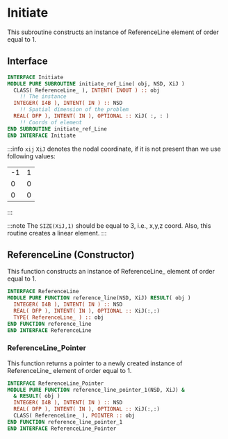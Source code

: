 # Initiate

This subroutine constructs an instance of ReferenceLine element of order equal to 1.

## Interface

```fortran
INTERFACE Initiate
MODULE PURE SUBROUTINE initiate_ref_Line( obj, NSD, XiJ )
  CLASS( ReferenceLine_ ), INTENT( INOUT ) :: obj
    !! The instance
  INTEGER( I4B ), INTENT( IN ) :: NSD
    !! Spatial dimension of the problem
  REAL( DFP ), INTENT( IN ), OPTIONAL :: XiJ( :, : )
    !! Coords of element
END SUBROUTINE initiate_ref_Line
END INTERFACE Initiate
```

:::info `xij`
`XiJ` denotes the nodal coordinate, if it is not present than we use following values:

|     |     |
| --- | --- |
| -1  | 1   |
| 0   | 0   |
| 0   | 0   |
:::

:::note
The `SIZE(XiJ,1)` should be equal to 3, i.e., x,y,z coord. Also, this routine creates a linear element.
:::

## ReferenceLine (Constructor)

This function constructs an instance of ReferenceLine_ element of order equal to 1.

```fortran
INTERFACE ReferenceLine
MODULE PURE FUNCTION reference_line(NSD, XiJ) RESULT( obj )
  INTEGER( I4B ), INTENT( IN ) :: NSD
  REAL( DFP ), INTENT( IN ), OPTIONAL :: XiJ(:,:)
  TYPE( ReferenceLine_ ) :: obj
END FUNCTION reference_line
END INTERFACE ReferenceLine
```

### ReferenceLine_Pointer

This function returns a pointer to a newly created instance of ReferenceLine_ element of order equal to 1.

```fortran
INTERFACE ReferenceLine_Pointer
MODULE PURE FUNCTION reference_line_pointer_1(NSD, XiJ) &
  & RESULT( obj )
  INTEGER( I4B ), INTENT( IN ) :: NSD
  REAL( DFP ), INTENT( IN ), OPTIONAL :: XiJ(:,:)
  CLASS( ReferenceLine_ ), POINTER :: obj
END FUNCTION reference_line_pointer_1
END INTERFACE ReferenceLine_Pointer
```
